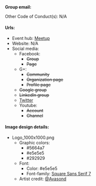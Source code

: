 **Group email:** 

Other Code of Conduct(s): N/A

#### Urls:
  - Event hub: [Meetup](http://www.meetup.com/OklahomaPHP/)
  - Website: N/A
  - Social media:
    - Facebook:
      - ~~Group~~
      - ~~Page~~
    - G+:
      - ~~Community~~
      - ~~Organization page~~
      - ~~Profile page~~
    - ~~Google group~~
    - ~~LinkedIn group~~
    - [Twitter](https://twitter.com/OklahomaPHP)
    - Youtube:
      - ~~Account~~
      - ~~Channel~~

#### Image design details:
- Logo_1000x1000.png
  - Graphic colors:
    - #5664a7
    - #e5e5e5
    - #292929
  - Font:
    - Color: #e5e5e5
    - Font-family: [Square Sans Serif 7](http://www.dafont.com/square-sans-serif-7.font)
  - Artist credit: [@Avasond](https://twitter.com/avasond)
